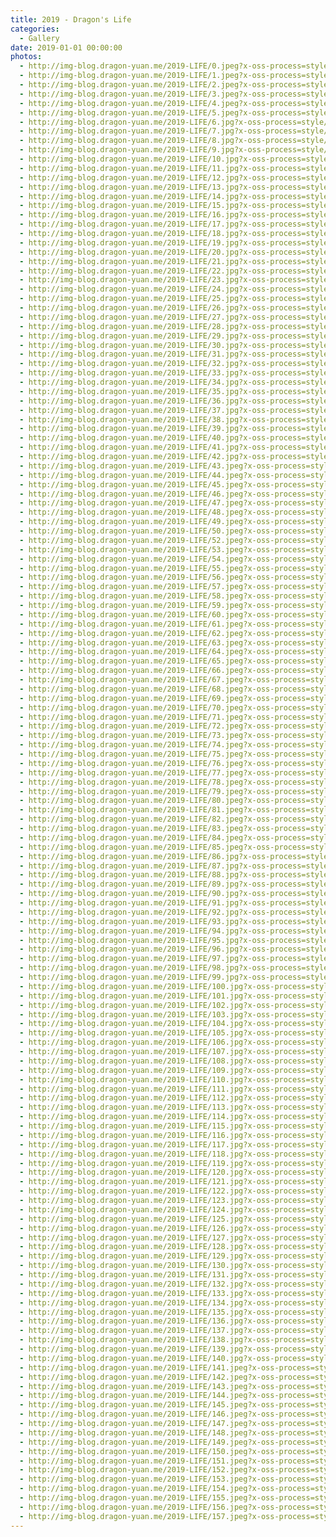 ```yaml
---
title: 2019 - Dragon's Life
categories:
  - Gallery
date: 2019-01-01 00:00:00
photos:
  - http://img-blog.dragon-yuan.me/2019-LIFE/0.jpeg?x-oss-process=style/webp
  - http://img-blog.dragon-yuan.me/2019-LIFE/1.jpeg?x-oss-process=style/webp
  - http://img-blog.dragon-yuan.me/2019-LIFE/2.jpeg?x-oss-process=style/webp
  - http://img-blog.dragon-yuan.me/2019-LIFE/3.jpeg?x-oss-process=style/webp
  - http://img-blog.dragon-yuan.me/2019-LIFE/4.jpeg?x-oss-process=style/webp
  - http://img-blog.dragon-yuan.me/2019-LIFE/5.jpeg?x-oss-process=style/webp
  - http://img-blog.dragon-yuan.me/2019-LIFE/6.jpg?x-oss-process=style/webp
  - http://img-blog.dragon-yuan.me/2019-LIFE/7.jpg?x-oss-process=style/webp
  - http://img-blog.dragon-yuan.me/2019-LIFE/8.jpg?x-oss-process=style/webp
  - http://img-blog.dragon-yuan.me/2019-LIFE/9.jpg?x-oss-process=style/webp
  - http://img-blog.dragon-yuan.me/2019-LIFE/10.jpg?x-oss-process=style/webp
  - http://img-blog.dragon-yuan.me/2019-LIFE/11.jpg?x-oss-process=style/webp
  - http://img-blog.dragon-yuan.me/2019-LIFE/12.jpg?x-oss-process=style/webp
  - http://img-blog.dragon-yuan.me/2019-LIFE/13.jpg?x-oss-process=style/webp
  - http://img-blog.dragon-yuan.me/2019-LIFE/14.jpg?x-oss-process=style/webp
  - http://img-blog.dragon-yuan.me/2019-LIFE/15.jpg?x-oss-process=style/webp
  - http://img-blog.dragon-yuan.me/2019-LIFE/16.jpg?x-oss-process=style/webp
  - http://img-blog.dragon-yuan.me/2019-LIFE/17.jpg?x-oss-process=style/webp
  - http://img-blog.dragon-yuan.me/2019-LIFE/18.jpg?x-oss-process=style/webp
  - http://img-blog.dragon-yuan.me/2019-LIFE/19.jpg?x-oss-process=style/webp
  - http://img-blog.dragon-yuan.me/2019-LIFE/20.jpg?x-oss-process=style/webp
  - http://img-blog.dragon-yuan.me/2019-LIFE/21.jpg?x-oss-process=style/webp
  - http://img-blog.dragon-yuan.me/2019-LIFE/22.jpg?x-oss-process=style/webp
  - http://img-blog.dragon-yuan.me/2019-LIFE/23.jpg?x-oss-process=style/webp
  - http://img-blog.dragon-yuan.me/2019-LIFE/24.jpg?x-oss-process=style/webp
  - http://img-blog.dragon-yuan.me/2019-LIFE/25.jpg?x-oss-process=style/webp
  - http://img-blog.dragon-yuan.me/2019-LIFE/26.jpg?x-oss-process=style/webp
  - http://img-blog.dragon-yuan.me/2019-LIFE/27.jpg?x-oss-process=style/webp
  - http://img-blog.dragon-yuan.me/2019-LIFE/28.jpg?x-oss-process=style/webp
  - http://img-blog.dragon-yuan.me/2019-LIFE/29.jpg?x-oss-process=style/webp
  - http://img-blog.dragon-yuan.me/2019-LIFE/30.jpg?x-oss-process=style/webp
  - http://img-blog.dragon-yuan.me/2019-LIFE/31.jpg?x-oss-process=style/webp
  - http://img-blog.dragon-yuan.me/2019-LIFE/32.jpg?x-oss-process=style/webp
  - http://img-blog.dragon-yuan.me/2019-LIFE/33.jpg?x-oss-process=style/webp
  - http://img-blog.dragon-yuan.me/2019-LIFE/34.jpg?x-oss-process=style/webp
  - http://img-blog.dragon-yuan.me/2019-LIFE/35.jpg?x-oss-process=style/webp
  - http://img-blog.dragon-yuan.me/2019-LIFE/36.jpg?x-oss-process=style/webp
  - http://img-blog.dragon-yuan.me/2019-LIFE/37.jpg?x-oss-process=style/webp
  - http://img-blog.dragon-yuan.me/2019-LIFE/38.jpg?x-oss-process=style/webp
  - http://img-blog.dragon-yuan.me/2019-LIFE/39.jpg?x-oss-process=style/webp
  - http://img-blog.dragon-yuan.me/2019-LIFE/40.jpg?x-oss-process=style/webp
  - http://img-blog.dragon-yuan.me/2019-LIFE/41.jpg?x-oss-process=style/webp
  - http://img-blog.dragon-yuan.me/2019-LIFE/42.jpg?x-oss-process=style/webp
  - http://img-blog.dragon-yuan.me/2019-LIFE/43.jpeg?x-oss-process=style/webp
  - http://img-blog.dragon-yuan.me/2019-LIFE/44.jpeg?x-oss-process=style/webp
  - http://img-blog.dragon-yuan.me/2019-LIFE/45.jpeg?x-oss-process=style/webp
  - http://img-blog.dragon-yuan.me/2019-LIFE/46.jpeg?x-oss-process=style/webp
  - http://img-blog.dragon-yuan.me/2019-LIFE/47.jpeg?x-oss-process=style/webp
  - http://img-blog.dragon-yuan.me/2019-LIFE/48.jpeg?x-oss-process=style/webp
  - http://img-blog.dragon-yuan.me/2019-LIFE/49.jpeg?x-oss-process=style/webp
  - http://img-blog.dragon-yuan.me/2019-LIFE/50.jpeg?x-oss-process=style/webp
  - http://img-blog.dragon-yuan.me/2019-LIFE/52.jpeg?x-oss-process=style/webp
  - http://img-blog.dragon-yuan.me/2019-LIFE/53.jpeg?x-oss-process=style/webp
  - http://img-blog.dragon-yuan.me/2019-LIFE/54.jpeg?x-oss-process=style/webp
  - http://img-blog.dragon-yuan.me/2019-LIFE/55.jpeg?x-oss-process=style/webp
  - http://img-blog.dragon-yuan.me/2019-LIFE/56.jpeg?x-oss-process=style/webp
  - http://img-blog.dragon-yuan.me/2019-LIFE/57.jpeg?x-oss-process=style/webp
  - http://img-blog.dragon-yuan.me/2019-LIFE/58.jpeg?x-oss-process=style/webp
  - http://img-blog.dragon-yuan.me/2019-LIFE/59.jpeg?x-oss-process=style/webp
  - http://img-blog.dragon-yuan.me/2019-LIFE/60.jpeg?x-oss-process=style/webp
  - http://img-blog.dragon-yuan.me/2019-LIFE/61.jpeg?x-oss-process=style/webp
  - http://img-blog.dragon-yuan.me/2019-LIFE/62.jpeg?x-oss-process=style/webp
  - http://img-blog.dragon-yuan.me/2019-LIFE/63.jpeg?x-oss-process=style/webp
  - http://img-blog.dragon-yuan.me/2019-LIFE/64.jpeg?x-oss-process=style/webp
  - http://img-blog.dragon-yuan.me/2019-LIFE/65.jpeg?x-oss-process=style/webp
  - http://img-blog.dragon-yuan.me/2019-LIFE/66.jpeg?x-oss-process=style/webp
  - http://img-blog.dragon-yuan.me/2019-LIFE/67.jpeg?x-oss-process=style/webp
  - http://img-blog.dragon-yuan.me/2019-LIFE/68.jpeg?x-oss-process=style/webp
  - http://img-blog.dragon-yuan.me/2019-LIFE/69.jpeg?x-oss-process=style/webp
  - http://img-blog.dragon-yuan.me/2019-LIFE/70.jpeg?x-oss-process=style/webp
  - http://img-blog.dragon-yuan.me/2019-LIFE/71.jpeg?x-oss-process=style/webp
  - http://img-blog.dragon-yuan.me/2019-LIFE/72.jpeg?x-oss-process=style/webp
  - http://img-blog.dragon-yuan.me/2019-LIFE/73.jpeg?x-oss-process=style/webp
  - http://img-blog.dragon-yuan.me/2019-LIFE/74.jpeg?x-oss-process=style/webp
  - http://img-blog.dragon-yuan.me/2019-LIFE/75.jpeg?x-oss-process=style/webp
  - http://img-blog.dragon-yuan.me/2019-LIFE/76.jpeg?x-oss-process=style/webp
  - http://img-blog.dragon-yuan.me/2019-LIFE/77.jpeg?x-oss-process=style/webp
  - http://img-blog.dragon-yuan.me/2019-LIFE/78.jpeg?x-oss-process=style/webp
  - http://img-blog.dragon-yuan.me/2019-LIFE/79.jpeg?x-oss-process=style/webp
  - http://img-blog.dragon-yuan.me/2019-LIFE/80.jpeg?x-oss-process=style/webp
  - http://img-blog.dragon-yuan.me/2019-LIFE/81.jpeg?x-oss-process=style/webp
  - http://img-blog.dragon-yuan.me/2019-LIFE/82.jpeg?x-oss-process=style/webp
  - http://img-blog.dragon-yuan.me/2019-LIFE/83.jpeg?x-oss-process=style/webp
  - http://img-blog.dragon-yuan.me/2019-LIFE/84.jpeg?x-oss-process=style/webp
  - http://img-blog.dragon-yuan.me/2019-LIFE/85.jpeg?x-oss-process=style/webp
  - http://img-blog.dragon-yuan.me/2019-LIFE/86.jpg?x-oss-process=style/webp
  - http://img-blog.dragon-yuan.me/2019-LIFE/87.jpg?x-oss-process=style/webp
  - http://img-blog.dragon-yuan.me/2019-LIFE/88.jpg?x-oss-process=style/webp
  - http://img-blog.dragon-yuan.me/2019-LIFE/89.jpg?x-oss-process=style/webp
  - http://img-blog.dragon-yuan.me/2019-LIFE/90.jpg?x-oss-process=style/webp
  - http://img-blog.dragon-yuan.me/2019-LIFE/91.jpg?x-oss-process=style/webp
  - http://img-blog.dragon-yuan.me/2019-LIFE/92.jpg?x-oss-process=style/webp
  - http://img-blog.dragon-yuan.me/2019-LIFE/93.jpg?x-oss-process=style/webp
  - http://img-blog.dragon-yuan.me/2019-LIFE/94.jpg?x-oss-process=style/webp
  - http://img-blog.dragon-yuan.me/2019-LIFE/95.jpg?x-oss-process=style/webp
  - http://img-blog.dragon-yuan.me/2019-LIFE/96.jpg?x-oss-process=style/webp
  - http://img-blog.dragon-yuan.me/2019-LIFE/97.jpg?x-oss-process=style/webp
  - http://img-blog.dragon-yuan.me/2019-LIFE/98.jpg?x-oss-process=style/webp
  - http://img-blog.dragon-yuan.me/2019-LIFE/99.jpg?x-oss-process=style/webp
  - http://img-blog.dragon-yuan.me/2019-LIFE/100.jpg?x-oss-process=style/webp
  - http://img-blog.dragon-yuan.me/2019-LIFE/101.jpg?x-oss-process=style/webp
  - http://img-blog.dragon-yuan.me/2019-LIFE/102.jpg?x-oss-process=style/webp
  - http://img-blog.dragon-yuan.me/2019-LIFE/103.jpg?x-oss-process=style/webp
  - http://img-blog.dragon-yuan.me/2019-LIFE/104.jpg?x-oss-process=style/webp
  - http://img-blog.dragon-yuan.me/2019-LIFE/105.jpg?x-oss-process=style/webp
  - http://img-blog.dragon-yuan.me/2019-LIFE/106.jpg?x-oss-process=style/webp
  - http://img-blog.dragon-yuan.me/2019-LIFE/107.jpg?x-oss-process=style/webp
  - http://img-blog.dragon-yuan.me/2019-LIFE/108.jpg?x-oss-process=style/webp
  - http://img-blog.dragon-yuan.me/2019-LIFE/109.jpg?x-oss-process=style/webp
  - http://img-blog.dragon-yuan.me/2019-LIFE/110.jpg?x-oss-process=style/webp
  - http://img-blog.dragon-yuan.me/2019-LIFE/111.jpg?x-oss-process=style/webp
  - http://img-blog.dragon-yuan.me/2019-LIFE/112.jpg?x-oss-process=style/webp
  - http://img-blog.dragon-yuan.me/2019-LIFE/113.jpg?x-oss-process=style/webp
  - http://img-blog.dragon-yuan.me/2019-LIFE/114.jpg?x-oss-process=style/webp
  - http://img-blog.dragon-yuan.me/2019-LIFE/115.jpg?x-oss-process=style/webp
  - http://img-blog.dragon-yuan.me/2019-LIFE/116.jpg?x-oss-process=style/webp
  - http://img-blog.dragon-yuan.me/2019-LIFE/117.jpg?x-oss-process=style/webp
  - http://img-blog.dragon-yuan.me/2019-LIFE/118.jpg?x-oss-process=style/webp
  - http://img-blog.dragon-yuan.me/2019-LIFE/119.jpg?x-oss-process=style/webp
  - http://img-blog.dragon-yuan.me/2019-LIFE/120.jpg?x-oss-process=style/webp
  - http://img-blog.dragon-yuan.me/2019-LIFE/121.jpg?x-oss-process=style/webp
  - http://img-blog.dragon-yuan.me/2019-LIFE/122.jpg?x-oss-process=style/webp
  - http://img-blog.dragon-yuan.me/2019-LIFE/123.jpg?x-oss-process=style/webp
  - http://img-blog.dragon-yuan.me/2019-LIFE/124.jpg?x-oss-process=style/webp
  - http://img-blog.dragon-yuan.me/2019-LIFE/125.jpg?x-oss-process=style/webp
  - http://img-blog.dragon-yuan.me/2019-LIFE/126.jpg?x-oss-process=style/webp
  - http://img-blog.dragon-yuan.me/2019-LIFE/127.jpg?x-oss-process=style/webp
  - http://img-blog.dragon-yuan.me/2019-LIFE/128.jpg?x-oss-process=style/webp
  - http://img-blog.dragon-yuan.me/2019-LIFE/129.jpg?x-oss-process=style/webp
  - http://img-blog.dragon-yuan.me/2019-LIFE/130.jpg?x-oss-process=style/webp
  - http://img-blog.dragon-yuan.me/2019-LIFE/131.jpg?x-oss-process=style/webp
  - http://img-blog.dragon-yuan.me/2019-LIFE/132.jpg?x-oss-process=style/webp
  - http://img-blog.dragon-yuan.me/2019-LIFE/133.jpg?x-oss-process=style/webp
  - http://img-blog.dragon-yuan.me/2019-LIFE/134.jpg?x-oss-process=style/webp
  - http://img-blog.dragon-yuan.me/2019-LIFE/135.jpg?x-oss-process=style/webp
  - http://img-blog.dragon-yuan.me/2019-LIFE/136.jpg?x-oss-process=style/webp
  - http://img-blog.dragon-yuan.me/2019-LIFE/137.jpg?x-oss-process=style/webp
  - http://img-blog.dragon-yuan.me/2019-LIFE/138.jpg?x-oss-process=style/webp
  - http://img-blog.dragon-yuan.me/2019-LIFE/139.jpg?x-oss-process=style/webp
  - http://img-blog.dragon-yuan.me/2019-LIFE/140.jpg?x-oss-process=style/webp
  - http://img-blog.dragon-yuan.me/2019-LIFE/141.jpeg?x-oss-process=style/webp
  - http://img-blog.dragon-yuan.me/2019-LIFE/142.jpeg?x-oss-process=style/webp
  - http://img-blog.dragon-yuan.me/2019-LIFE/143.jpeg?x-oss-process=style/webp
  - http://img-blog.dragon-yuan.me/2019-LIFE/144.jpeg?x-oss-process=style/webp
  - http://img-blog.dragon-yuan.me/2019-LIFE/145.jpeg?x-oss-process=style/webp
  - http://img-blog.dragon-yuan.me/2019-LIFE/146.jpeg?x-oss-process=style/webp
  - http://img-blog.dragon-yuan.me/2019-LIFE/147.jpeg?x-oss-process=style/webp
  - http://img-blog.dragon-yuan.me/2019-LIFE/148.jpeg?x-oss-process=style/webp
  - http://img-blog.dragon-yuan.me/2019-LIFE/149.jpeg?x-oss-process=style/webp
  - http://img-blog.dragon-yuan.me/2019-LIFE/150.jpeg?x-oss-process=style/webp
  - http://img-blog.dragon-yuan.me/2019-LIFE/151.jpeg?x-oss-process=style/webp
  - http://img-blog.dragon-yuan.me/2019-LIFE/152.jpeg?x-oss-process=style/webp
  - http://img-blog.dragon-yuan.me/2019-LIFE/153.jpeg?x-oss-process=style/webp
  - http://img-blog.dragon-yuan.me/2019-LIFE/154.jpeg?x-oss-process=style/webp
  - http://img-blog.dragon-yuan.me/2019-LIFE/155.jpeg?x-oss-process=style/webp
  - http://img-blog.dragon-yuan.me/2019-LIFE/156.jpeg?x-oss-process=style/webp
  - http://img-blog.dragon-yuan.me/2019-LIFE/157.jpeg?x-oss-process=style/webp
---
```

